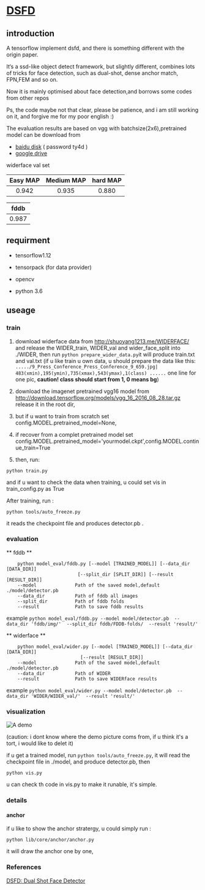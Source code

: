 # [DSFD](https://arxiv.org/abs/1810.10220?utm_source=feedburner&utm_medium=feed&utm_campaign=Feed%3A+arxiv%2FQSXk+%28ExcitingAds%21+cs+updates+on+arXiv.org%29)


## introduction

A tensorflow implement dsfd, and there is something different with the origin paper.

It‘s a ssd-like object detect framework, but slightly different,
combines lots of tricks for face detection, such as dual-shot, dense anchor match, FPN,FEM and so on.

Now it is mainly optimised about face detection,and borrows some codes from other repos

Ps, the code maybe not that clear, please be patience, and i am still working on it, and forgive me for my poor english :)


The evaluation results are based on vgg with batchsize(2x6),pretrained model can be download from

+ [baidu disk](https://pan.baidu.com/s/1cUqnf9BwUVkCy0iT6EczKA) ( password ty4d )
+ [google drive](https://drive.google.com/drive/folders/1zCeXPdRPG6-4W8fqEl4uRD5ojHbDRH-o)

widerface  val set

| Easy MAP | Medium MAP | hard MAP |
| :------: | :------: | :------: |
|  0.942 | 0.935 | 0.880 |


| fddb   |
| :------: | 
|  0.987 | 



## requirment

+ tensorflow1.12

+ tensorpack (for data provider)

+ opencv

+ python 3.6

## useage

### train
1. download widerface data from http://shuoyang1213.me/WIDERFACE/
and release the WIDER_train, WIDER_val and wider_face_split into ./WIDER, then run
```python prepare_wider_data.py```it will produce train.txt and val.txt
(if u like train u own data, u should prepare the data like this:
`...../9_Press_Conference_Press_Conference_9_659.jpg| 483(xmin),195(ymin),735(xmax),543(ymax),1(class) ......` 
one line for one pic, **caution! class should start from 1, 0 means bg**)
2. download the imagenet pretrained vgg16 model from http://download.tensorflow.org/models/vgg_16_2016_08_28.tar.gz
release it in the root dir,

3. but if u want to train from scratch set config.MODEL.pretrained_model=None,

4. if recover from a complet pretrained model  set config.MODEL.pretrained_model='yourmodel.ckpt',config.MODEL.continue_train=True

5. then, run:

`python train.py`

and if u want to check the data when training, u could set vis in train_config.py as True


After training, run :

```python tools/auto_freeze.py```

it reads the checkpoint file and produces detector.pb .


### evaluation
** fddb **
```
    python model_eval/fddb.py [--model [TRAINED_MODEL]] [--data_dir [DATA_DIR]]
                          [--split_dir [SPLIT_DIR]] [--result [RESULT_DIR]]
    --model              Path of the saved model,default ./model/detector.pb
    --data_dir           Path of fddb all images
    --split_dir          Path of fddb folds
    --result             Path to save fddb results
 ```
    
example `python model_eval/fddb.py --model model/detector.pb 
                                    --data_dir 'fddb/img/' 
                                    --split_dir fddb/FDDB-folds/ 
                                    --result 'result/' `
                                    
** widerface **
```
    python model_eval/wider.py [--model [TRAINED_MODEL]] [--data_dir [DATA_DIR]]
                           [--result [RESULT_DIR]]
    --model              Path of the saved model,default ./model/detector.pb
    --data_dir           Path of WIDER
    --result             Path to save WIDERface results
 ```
example `python model_eval/wider.py --model model/detector.pb 
                                    --data_dir 'WIDER/WIDER_val/' 
                                    --result 'result/' `


### visualization
![A demo](https://github.com/610265158/DSFD-tensorflow/blob/master/figures/res_screenshot_11.05.2019.png)

(caution: i dont know where the demo picture coms from, if u think it's a tort, i would like to delet it)

if u get a trained model, run `python tools/auto_freeze.py`, it will read the checkpoint file in ./model, and produce detector.pb, then

`python vis.py`

u can check th code in vis.py to make it runable, it's simple.




### details
#### anchor

if u like to show the anchor stratergy, u could simply run :

`python lib/core/anchor/anchor.py`


it will draw the anchor one by one,



### References
[DSFD: Dual Shot Face Detector](https://arxiv.org/abs/1810.10220?utm_source=feedburner&utm_medium=feed&utm_campaign=Feed%3A+arxiv%2FQSXk+%28ExcitingAds%21+cs+updates+on+arXiv.org%29)
